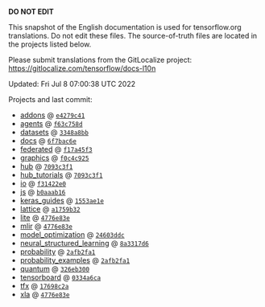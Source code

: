 __DO NOT EDIT__

This snapshot of the English documentation is used for tensorflow.org
translations. Do not edit these files. The source-of-truth files are located in
the projects listed below.

Please submit translations from the GitLocalize project: https://gitlocalize.com/tensorflow/docs-l10n

Updated: Fri Jul  8 07:00:38 UTC 2022

Projects and last commit:

- [addons](https://github.com/tensorflow/addons/tree/master/docs) @ <a href='https://github.com/tensorflow/addons/commit/e4279c414c2ca7365bc24c2033086ba114f1e004'><code>e4279c41</code></a>
- [agents](https://github.com/tensorflow/agents/tree/master/docs) @ <a href='https://github.com/tensorflow/agents/commit/f63c758d4144e15942ea1006b47d902180246ec6'><code>f63c758d</code></a>
- [datasets](https://github.com/tensorflow/datasets/tree/master/docs) @ <a href='https://github.com/tensorflow/datasets/commit/3348a8bbeed26c6ec0aa6d2765fc08d93bffee4f'><code>3348a8bb</code></a>
- [docs](https://github.com/tensorflow/docs/tree/master/site/en) @ <a href='https://github.com/tensorflow/docs/commit/6f7bac6e133c9b33f658a48dbee8bfe70bda5fc3'><code>6f7bac6e</code></a>
- [federated](https://github.com/tensorflow/federated/tree/main/docs) @ <a href='https://github.com/tensorflow/federated/commit/f17a45f39f338213feebbe5e0e5b787c692d1ca6'><code>f17a45f3</code></a>
- [graphics](https://github.com/tensorflow/graphics/tree/master/tensorflow_graphics/g3doc) @ <a href='https://github.com/tensorflow/graphics/commit/f0c4c9256c9b1a6a5337762d763e4910631c65c4'><code>f0c4c925</code></a>
- [hub](https://github.com/tensorflow/hub/tree/master/docs) @ <a href='https://github.com/tensorflow/hub/commit/7093c3f13de1aba54abf9dae8c35d6b03f014d7b'><code>7093c3f1</code></a>
- [hub_tutorials](https://github.com/tensorflow/hub/tree/master/examples/colab) @ <a href='https://github.com/tensorflow/hub/commit/7093c3f13de1aba54abf9dae8c35d6b03f014d7b'><code>7093c3f1</code></a>
- [io](https://github.com/tensorflow/io/tree/master/docs) @ <a href='https://github.com/tensorflow/io/commit/f31422e0eeb08e6336411009d316ff9d0d36edf1'><code>f31422e0</code></a>
- [js](https://github.com/tensorflow/tfjs-website/tree/master/docs) @ <a href='https://github.com/tensorflow/tfjs-website/commit/b0aaab1605bbb2ed7653f1d86656582ba06e9795'><code>b0aaab16</code></a>
- [keras_guides](https://github.com/tensorflow/docs/tree/snapshot-keras/site/en/guide/keras) @ <a href='https://github.com/tensorflow/docs/commit/1553ae1e4a149be71703e2ee60173b3d1e0e8c00'><code>1553ae1e</code></a>
- [lattice](https://github.com/tensorflow/lattice/tree/master/docs) @ <a href='https://github.com/tensorflow/lattice/commit/a1759b3243131cafca37d46b1977362dec8abee3'><code>a1759b32</code></a>
- [lite](https://github.com/tensorflow/tensorflow/tree/master/tensorflow/lite/g3doc) @ <a href='https://github.com/tensorflow/tensorflow/commit/4776e83eca30627eba3f75f0518407245d130caa'><code>4776e83e</code></a>
- [mlir](https://github.com/tensorflow/tensorflow/tree/master/tensorflow/compiler/mlir/g3doc) @ <a href='https://github.com/tensorflow/tensorflow/commit/4776e83eca30627eba3f75f0518407245d130caa'><code>4776e83e</code></a>
- [model_optimization](https://github.com/tensorflow/model-optimization/tree/master/tensorflow_model_optimization/g3doc) @ <a href='https://github.com/tensorflow/model-optimization/commit/24603ddc46dc9323857e9b52e3f23eceffcb5ce4'><code>24603ddc</code></a>
- [neural_structured_learning](https://github.com/tensorflow/neural-structured-learning/tree/master/g3doc) @ <a href='https://github.com/tensorflow/neural-structured-learning/commit/8a3317d61eb577ce73b04b4145a8acc330b1cf5e'><code>8a3317d6</code></a>
- [probability](https://github.com/tensorflow/probability/tree/main/tensorflow_probability/g3doc) @ <a href='https://github.com/tensorflow/probability/commit/2afb2fa1bbbc276fb406ed1f3ce6b691ff375844'><code>2afb2fa1</code></a>
- [probability_examples](https://github.com/tensorflow/probability/tree/main/tensorflow_probability/examples/jupyter_notebooks) @ <a href='https://github.com/tensorflow/probability/commit/2afb2fa1bbbc276fb406ed1f3ce6b691ff375844'><code>2afb2fa1</code></a>
- [quantum](https://github.com/tensorflow/quantum/tree/master/docs) @ <a href='https://github.com/tensorflow/quantum/commit/326eb300d4a217f34f75cc8e0ff47bc5fc385803'><code>326eb300</code></a>
- [tensorboard](https://github.com/tensorflow/tensorboard/tree/master/docs) @ <a href='https://github.com/tensorflow/tensorboard/commit/0334a6cac80489af0f9b65b79be208ac296afef0'><code>0334a6ca</code></a>
- [tfx](https://github.com/tensorflow/tfx/tree/master/docs) @ <a href='https://github.com/tensorflow/tfx/commit/17698c2acae1ab9236b20008cdfe6aee50f7861f'><code>17698c2a</code></a>
- [xla](https://github.com/tensorflow/tensorflow/tree/master/tensorflow/compiler/xla/g3doc) @ <a href='https://github.com/tensorflow/tensorflow/commit/4776e83eca30627eba3f75f0518407245d130caa'><code>4776e83e</code></a>

